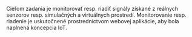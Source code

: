 Cieľom zadania je monitorovať resp. riadiť signály získané z reálnych senzorov resp. simulačných a virtuálnych prostredí. 
Monitorovanie resp. riadenie je uskutočnené prostredníctvom webovej aplikácie, aby bola naplnená koncepcia IoT.
